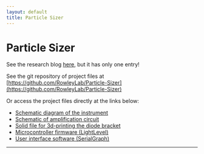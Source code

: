 ```yaml
---
layout: default
title: Particle Sizer
---
```


Particle Sizer
==============

See the research blog [here](blog/), but it has only one entry!

See the git repository of project files at [https://github.com/RowleyLab/Particle-Sizer](https://github.com/RowleyLab/Particle-Sizer)

Or access the project files directly at the links below:
* [Schematic diagram of the instrument](https://github.com/RowleyLab/Particle-Sizer/blob/master/Design_Files/CAD_Diagram_Final.dxf)
* [Schematic of amplification circuit](https://github.com/RowleyLab/Particle-Sizer/blob/master/Design_Files/Amplifier.sch)
* [Solid file for 3d-printing the diode bracket](https://github.com/RowleyLab/Particle-Sizer/blob/master/Design_Files/Diode%20Bracket%20v7-front.stl)
* [Microcontroller firmware (LightLevel)](LightLevel/)
* [User interface software (SerialGraph)](SerialGraph/)

---
